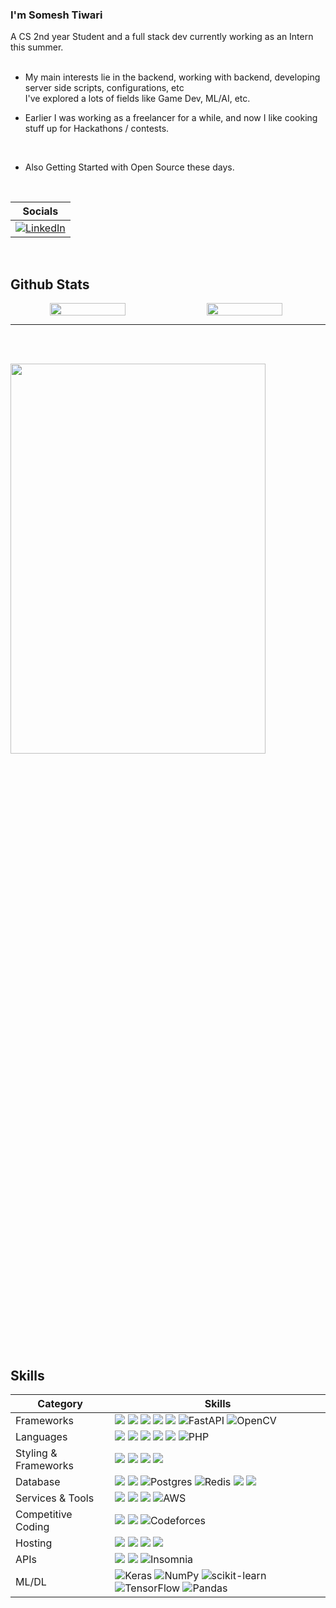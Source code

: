 ###  I'm Somesh Tiwari
A CS 2nd year Student and a full stack dev currently working as an Intern this summer.
<br /> <br />
- My main interests lie in the backend, working with backend, developing server side scripts, configurations, etc 
<br /> I've explored a lots of fields like Game Dev, ML/AI, etc. 

- Earlier I was working as a freelancer for a while, and now I like cooking stuff up for Hackathons / contests.
<br />

- Also Getting Started with Open Source these days.

<br /> 

| Socials        |         
|-----------------|
| <a href="https://www.linkedin.com/in/someshtiwari07"> ![LinkedIn](https://img.shields.io/badge/linkedin-%230077B5.svg?style=for-the-badge&logo=linkedin&logoColor=white) </a>|

<br />

## Github Stats  


<p align="center" style="display:flex;">

  <img width="49%" height="35%" src="https://github-readme-stats.vercel.app/api?username=SomeshTiwariii&show_icons=true&theme=dark#gh-dark-mode-only" /> 
  &nbsp;
  <img width="49%"  height="35%" src="https://github-readme-streak-stats.herokuapp.com?user=SomeshTiwariii&theme=light&border_radius=10&date_format=M%20j%5B%2C%20Y%5D" />
</p> 

<hr />

<br /> <br />

<img src="https://github-readme-activity-graph.vercel.app/graph?username=SomeshTiwariii&bg_color=161b22&color=fffff0&line=d5d5d5&point=e1e1e1&area=true&hide_border=false&hide_title=false" width="90%" height="40%">

<br />


<br />

## Skills 


| Category        | Skills        |
|-----------------|---------------|
| Frameworks| <img src="https://img.shields.io/badge/next.js-000000?style=for-the-badge&logo=nextdotjs&logoColor=white"/> <img src="https://img.shields.io/badge/React-20232A?style=for-the-badge&logo=react&logoColor=61DAFB"/> <img src="https://img.shields.io/badge/Express.js-000000?style=for-the-badge&logo=express&logoColor=white"/> <img src="https://img.shields.io/badge/Node.js-339933?style=for-the-badge&logo=nodedotjs&logoColor=white"/> <img src="https://img.shields.io/badge/jQuery-0769AD?style=for-the-badge&logo=jquery&logoColor=white"/>  ![FastAPI](https://img.shields.io/badge/FastAPI-005571?style=for-the-badge&logo=fastapi) ![OpenCV](https://img.shields.io/badge/opencv-%23white.svg?style=for-the-badge&logo=opencv&logoColor=white) |
| Languages       | <img src="https://img.shields.io/badge/JavaScript-323330?style=for-the-badge&logo=javascript&logoColor=F7DF1E"/> <img src="https://img.shields.io/badge/TypeScript-007ACC?style=for-the-badge&logo=typescript&logoColor=white"/> <img src="https://img.shields.io/badge/C%2B%2B-00599C?style=for-the-badge&logo=c%2B%2B&logoColor=white"/> <img src="https://img.shields.io/badge/C-00599C?style=for-the-badge&logo=c&logoColor=white"/> <img src="https://img.shields.io/badge/HTML5-E34F26?style=for-the-badge&logo=html5&logoColor=white" /> ![PHP](https://img.shields.io/badge/php-%23777BB4.svg?style=for-the-badge&logo=php&logoColor=white) |
| Styling & Frameworks | <img src="https://img.shields.io/badge/CSS3-1572B6?style=for-the-badge&logo=css3&logoColor=white" /> <img src="https://img.shields.io/badge/Tailwind_CSS-38B2AC?style=for-the-badge&logo=tailwind-css&logoColor=white"/> <img src="https://img.shields.io/badge/Sass-CC6699?style=for-the-badge&logo=sass&logoColor=white" /> <img src="https://img.shields.io/badge/Bootstrap-563D7C?style=for-the-badge&logo=bootstrap&logoColor=white" /> |
| Database | <img src="https://img.shields.io/badge/MongoDB-4EA94B?style=for-the-badge&logo=mongodb&logoColor=white"/> <img src="https://img.shields.io/badge/GraphQl-E10098?style=for-the-badge&logo=graphql&logoColor=white" /> ![Postgres](https://img.shields.io/badge/postgres-%23316192.svg?style=for-the-badge&logo=postgresql&logoColor=white)  ![Redis](https://img.shields.io/badge/redis-%23DD0031.svg?style=for-the-badge&logo=redis&logoColor=white) <img src="https://img.shields.io/badge/mongoose-880000?style=for-the-badge&logo=udacity&logoColor=white" /> <img src="https://img.shields.io/badge/MySQL-005C84?style=for-the-badge&logo=mysql&logoColor=white"/> |
| Services & Tools| <img src="https://img.shields.io/badge/GitHub-000000?style=for-the-badge&logo=github&logoColor=white"/></a> <img src="https://img.shields.io/badge/GIT-E44C30?style=for-the-badge&logo=git&logoColor=white"/> <img src="https://img.shields.io/badge/firebase-ffca28?style=for-the-badge&logo=firebase&logoColor=black"/>  ![AWS](https://img.shields.io/badge/AWS-%23FF9900.svg?style=for-the-badge&logo=amazon-aws&logoColor=white)|
| Competitive Coding | <a href="https://leetcode.com/ShubhamTiwary914/"><img src="https://img.shields.io/badge/-LeetCode-FFA116?style=for-the-badge&logo=LeetCode&logoColor=black"/></a>  <a href="https://www.codechef.com/users/sardinessss"><img src="https://img.shields.io/badge/-CodeChef-5B4638?style=for-the-badge&logo=CodeChef&logoColor=white"/></a> ![Codeforces](https://img.shields.io/badge/Codeforces-445f9d?style=for-the-badge&logo=Codeforces&logoColor=white)|
| Hosting         | <img src="https://img.shields.io/badge/Vercel-000000?style=for-the-badge&logo=vercel&logoColor=white"/> <img src="https://img.shields.io/badge/Netlify-00C7B7?style=for-the-badge&logo=netlify&logoColor=white"/> <img src="https://img.shields.io/badge/Heroku-430098?style=for-the-badge&logo=heroku&logoColor=white"/> <img src="https://img.shields.io/badge/Render-46E3B7?style=for-the-badge&logo=render&logoColor=white"/>  |
| APIs | <img src="https://img.shields.io/badge/Postman-FF6C37?style=for-the-badge&logo=Postman&logoColor=white" /> <img src="https://img.shields.io/badge/Twilio-F22F46?style=for-the-badge&logo=Twilio&logoColor=white" /> ![Insomnia](https://img.shields.io/badge/Insomnia-black?style=for-the-badge&logo=insomnia&logoColor=5849BE) |
| ML/DL   |  ![Keras](https://img.shields.io/badge/Keras-%23D00000.svg?style=for-the-badge&logo=Keras&logoColor=white)  ![NumPy](https://img.shields.io/badge/numpy-%23013243.svg?style=for-the-badge&logo=numpy&logoColor=white) 	![scikit-learn](https://img.shields.io/badge/scikit--learn-%23F7931E.svg?style=for-the-badge&logo=scikit-learn&logoColor=white) 	![TensorFlow](https://img.shields.io/badge/TensorFlow-%23FF6F00.svg?style=for-the-badge&logo=TensorFlow&logoColor=white) ![Pandas](https://img.shields.io/badge/pandas-%23150458.svg?style=for-the-badge&logo=pandas&logoColor=white) |


